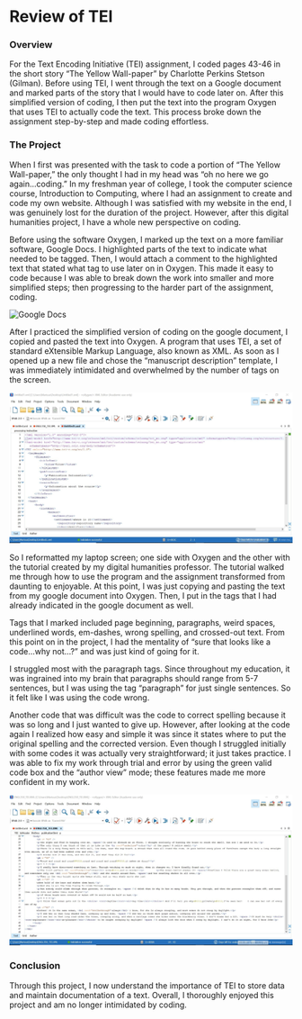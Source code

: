# Review of TEI

### Overview
For the Text Encoding Initiative (TEI) assignment, I coded pages 43-46 in the short story “The Yellow Wall-paper” by Charlotte Perkins Stetson (Gilman). Before using TEI, I went through the text on a Google document and marked parts of the story that I would have to code later on. After this simplified version of coding, I then put the text into the program Oxygen that uses TEI to actually code the text.  This process broke down the assignment step-by-step and made coding effortless.

### The Project
When I first was presented with the task to code a portion of “The Yellow Wall-paper,” the only thought I had in my head was “oh no here we go again...coding.” In my freshman year of college, I took the computer science course, Introduction to Computing, where I had an assignment to create and code my own website. Although I was satisfied with my website in the end, I was genuinely lost for the duration of the project.  However, after this digital humanities project, I have a whole new perspective on coding.
	
Before using the software Oxygen, I marked up the text on a more familiar software, Google Docs. I highlighted parts of the text to indicate what needed to be tagged. Then, I would attach a comment to the highlighted text that stated what tag to use later on in Oxygen. This made it easy to code because I was able to break down the work into smaller and more simplified steps; then progressing to the harder part of the assignment, coding. 

![Google Docs
](https://raw.githubusercontent.com/MarissaSawh/MarissaSawh/main/images/ENGL350_TEIBlogGoogleDocs.jpg)

After I practiced the simplified version of coding on the google document, I copied and pasted the text into Oxygen. A program that uses TEI,  a set of standard eXtensible Markup Language, also known as XML. As soon as I opened up a new file and chose the “manuscript description” template, I was immediately intimidated and overwhelmed by the number of tags on the screen.

![Manuscript Description Template on Oxygen](https://raw.githubusercontent.com/MarissaSawh/MarissaSawh/main/images/ENGL350_TEItemplate.jpg)

So I reformatted my laptop screen; one side with Oxygen and the other with the tutorial created by my digital humanities professor. The tutorial walked me through how to use the program and the assignment transformed from daunting to enjoyable. At this point, I was just copying and pasting the text from my google document into Oxygen. Then, I put in the tags that I had already indicated in the google document as well. 

Tags that I marked included page beginning, paragraphs, weird spaces, underlined words, em-dashes, wrong spelling, and crossed-out text. From this point on in the project, I had the mentality of “sure that looks like a code...why not…?” and was just kind of going for it. 

I struggled most with the paragraph tags. Since throughout my education, it was ingrained into my brain that paragraphs should range from 5-7 sentences, but I was using the tag “paragraph” for just single sentences. So it felt like I was using the code wrong. 

Another code that was difficult was the code to correct spelling because it was so long and I just wanted to give up. However, after looking at the code again I realized how easy and simple it was since it states where to put the original spelling and the corrected version. Even though I struggled initially with some codes it was actually very straightforward; it just takes practice. I was able to fix my work through trial and error by using the green valid code box and the “author view” mode; these features made me more confident in my work.  

![Coding of the short story "The Yellow Wall-paper"](https://raw.githubusercontent.com/MarissaSawh/MarissaSawh/main/images/ENGL350_TEIpic2.jpg)

### Conclusion

Through this project, I now understand the importance of TEI to store data and maintain documentation of a text. Overall, I thoroughly enjoyed this project and am no longer intimidated by coding. 
